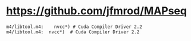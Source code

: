 # https://github.com/jfmrod/MAPseq

```console
m4/libtool.m4:    nvcc*) # Cuda Compiler Driver 2.2
m4/libtool.m4:	nvcc*)	# Cuda Compiler Driver 2.2

```
